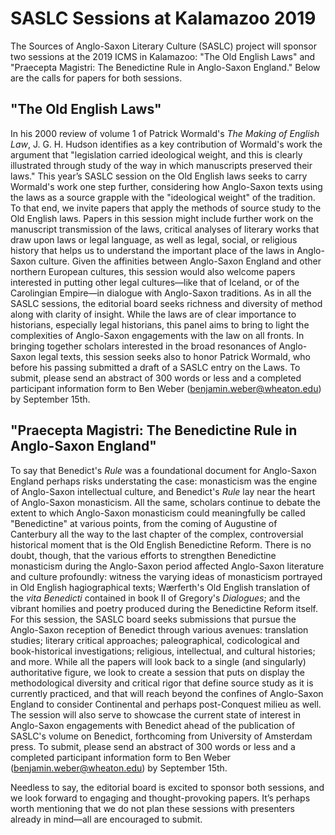 # SASLC Sessions at Kalamazoo 2019
The Sources of Anglo-Saxon Literary Culture (SASLC) project will sponsor two sessions at the 2019 ICMS in Kalamazoo: "The Old English Laws" and "Praecepta Magistri: The Benedictine Rule in Anglo-Saxon England." Below are the calls for papers for both sessions.

## "The Old English Laws"
In his 2000 review of volume 1 of Patrick Wormald's _The Making of English Law_, J. G. H. Hudson identifies as a key contribution of Wormald's work the argument that "legislation carried ideological weight, and this is clearly illustrated through study of the way in which manuscripts preserved their laws." This year’s SASLC session on the Old English laws seeks to carry Wormald's work one step further, considering how Anglo-Saxon texts using the laws as a source grapple with the "ideological weight" of the tradition. To that end, we invite papers that apply the methods of source study to the Old English laws. Papers in this session might include further work on the manuscript transmission of the laws, critical analyses of literary works that draw upon laws or legal language, as well as legal, social, or religious history that helps us to understand the important place of the laws in Anglo-Saxon culture. Given the affinities between Anglo-Saxon England and other northern European cultures, this session would also welcome papers interested in putting other legal cultures—like that of Iceland, or of the Carolingian Empire—in dialogue with Anglo-Saxon traditions. As in all the SASLC sessions, the editorial board seeks richness and diversity of method along with clarity of insight. While the laws are of clear importance to historians, especially legal historians, this panel aims to bring to light the complexities of Anglo-Saxon engagements with the law on all fronts. In bringing together scholars interested in the broad resonances of Anglo-Saxon legal texts, this session seeks also to honor Patrick Wormald, who before his passing submitted a draft of a SASLC entry on the Laws. To submit, please send an abstract of 300 words or less and a completed participant information form to Ben Weber (benjamin.weber@wheaton.edu) by September 15th.

## "Praecepta Magistri: The Benedictine Rule in Anglo-Saxon England"
To say that Benedict's _Rule_ was a foundational document for Anglo-Saxon England perhaps risks understating the case: monasticism was the engine of Anglo-Saxon intellectual culture, and Benedict's _Rule_ lay near the heart of Anglo-Saxon monasticism. All the same, scholars continue to debate the extent to which Anglo-Saxon monasticism could meaningfully be called "Benedictine" at various points, from the coming of Augustine of Canterbury all the way to the last chapter of the complex, controversial historical moment that is the Old English Benedictine Reform. There is no doubt, though, that the various efforts to strengthen Benedictine monasticism during the Anglo-Saxon period affected Anglo-Saxon literature and culture profoundly: witness the varying ideas of monasticism portrayed in Old English hagiographical texts; Wærferth's Old English translation of the _vita Benedicti_ contained in book II of Gregory's _Dialogues_; and the vibrant homilies and poetry produced during the Benedictine Reform itself. For this session, the SASLC board seeks submissions that pursue the Anglo-Saxon reception of Benedict through various avenues: translation studies; literary critical approaches; paleographical, codicological and book-historical investigations; religious, intellectual, and cultural histories; and more. While all the papers will look back to a single (and singularly) authoritative figure, we look to create a session that puts on display the methodological diversity and critical rigor that define source study as it is currently practiced, and that will reach beyond the confines of Anglo-Saxon England to consider Continental and perhaps post-Conquest milieu as well. The session will also serve to showcase the current state of interest in Anglo-Saxon engagements with Benedict ahead of the publication of SASLC's volume on Benedict, forthcoming from University of Amsterdam press. To submit, please send an abstract of 300 words or less and a completed participant information form to Ben Weber (benjamin.weber@wheaton.edu) by September 15th.

Needless to say, the editorial board is excited to sponsor both sessions, and we look forward to engaging and thought-provoking papers. It’s perhaps worth mentioning that we do not plan these sessions with presenters already in mind—all are encouraged to submit.
